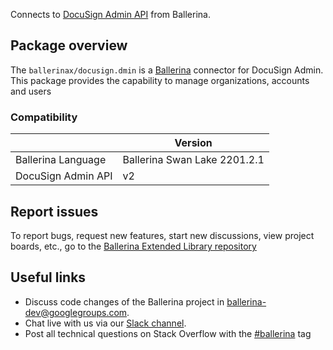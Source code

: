 Connects to [DocuSign Admin API](https://developers.docusign.com/docs/admin-api/) from Ballerina.

## Package overview
The `ballerinax/docusign.dmin` is a [Ballerina](https://ballerina.io/) connector for DocuSign Admin. This package provides the capability to manage organizations, accounts and users

### Compatibility
|                       | Version                       |
|-----------------------|-------------------------------|
| Ballerina Language    | Ballerina Swan Lake 2201.2.1    | 
| DocuSign Admin API    | v2                            |

## Report issues
To report bugs, request new features, start new discussions, view project boards, etc., go to the [Ballerina Extended Library repository](https://github.com/ballerina-platform/ballerina-extended-library)

## Useful links
- Discuss code changes of the Ballerina project in [ballerina-dev@googlegroups.com](mailto:ballerina-dev@googlegroups.com).
- Chat live with us via our [Slack channel](https://ballerina.io/community/slack/).
- Post all technical questions on Stack Overflow with the [#ballerina](https://stackoverflow.com/questions/tagged/ballerina) tag

